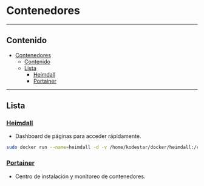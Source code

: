 # Contenedores

---

## Contenido

- [Contenedores](#contenedores)
  - [Contenido](#contenido)
  - [Lista](#lista)
    - [Heimdall](#heimdall)
    - [Portainer](#portainer)

---

## Lista

### [Heimdall](https://heimdall.site/)

- Dashboard de páginas para acceder rápidamente.

```sh
sudo docker run --name=heimdall -d -v /home/kodestar/docker/heimdall:/config -e PGID=1000 -e PUID=1000 -p 8080:80 -p 8443:443 linuxserver/heimdall
```

### [Portainer](portainer.md#instalación)

- Centro de instalación y monitoreo de contenedores.